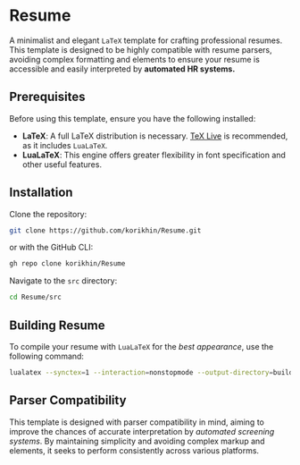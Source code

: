 # Resume

A minimalist and elegant `LaTeX` template for crafting professional resumes. This template is designed to be highly compatible with resume parsers, avoiding complex formatting and elements to ensure your resume is accessible and easily interpreted by **automated HR systems.**

## Prerequisites

Before using this template, ensure you have the following installed:

- **LaTeX**: A full LaTeX distribution is necessary. [TeX Live](https://tug.org/texlive/) is recommended, as it includes `LuaLaTeX`.
- **LuaLaTeX**: This engine offers greater flexibility in font specification and other useful features.

## Installation

Clone the repository:

```sh
git clone https://github.com/korikhin/Resume.git
```

or with the GitHub CLI:

```sh
gh repo clone korikhin/Resume
```

Navigate to the `src` directory:

```sh
cd Resume/src
```

## Building Resume

To compile your resume with `LuaLaTeX` for the *best appearance*, use the following command:

```sh
lualatex --synctex=1 --interaction=nonstopmode --output-directory=build main.tex
```

## Parser Compatibility

This template is designed with parser compatibility in mind, aiming to improve the chances of accurate interpretation by *automated screening systems*. By maintaining simplicity and avoiding complex markup and elements, it seeks to perform consistently across various platforms.

